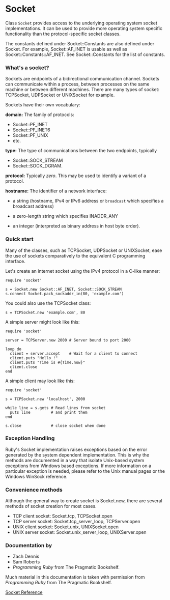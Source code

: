 # Socket

Class `Socket` provides access to the underlying operating system socket
implementations.  It can be used to provide more operating system specific
functionality than the protocol-specific socket classes.

The constants defined under Socket::Constants are also defined under Socket. 
For example, Socket::AF_INET is usable as well as Socket::Constants::AF_INET. 
See Socket::Constants for the list of constants.

### What's a socket?

Sockets are endpoints of a bidirectional communication channel. Sockets can
communicate within a process, between processes on the same machine or between
different machines.  There are many types of socket: TCPSocket, UDPSocket or
UNIXSocket for example.

Sockets have their own vocabulary:

**domain:** The family of protocols:
*   Socket::PF_INET
*   Socket::PF_INET6
*   Socket::PF_UNIX
*   etc.


**type:** The type of communications between the two endpoints, typically
*   Socket::SOCK_STREAM
*   Socket::SOCK_DGRAM.


**protocol:** Typically *zero*. This may be used to identify a variant of a
protocol.

**hostname:** The identifier of a network interface:
*   a string (hostname, IPv4 or IPv6 address or `broadcast` which specifies a
    broadcast address)

*   a zero-length string which specifies INADDR_ANY
*   an integer (interpreted as binary address in host byte order).


### Quick start

Many of the classes, such as TCPSocket, UDPSocket or UNIXSocket, ease the use
of sockets comparatively to the equivalent C programming interface.

Let's create an internet socket using the IPv4 protocol in a C-like manner:

    require 'socket'

    s = Socket.new Socket::AF_INET, Socket::SOCK_STREAM
    s.connect Socket.pack_sockaddr_in(80, 'example.com')

You could also use the TCPSocket class:

    s = TCPSocket.new 'example.com', 80

A simple server might look like this:

    require 'socket'

    server = TCPServer.new 2000 # Server bound to port 2000

    loop do
      client = server.accept    # Wait for a client to connect
      client.puts "Hello !"
      client.puts "Time is #{Time.now}"
      client.close
    end

A simple client may look like this:

    require 'socket'

    s = TCPSocket.new 'localhost', 2000

    while line = s.gets # Read lines from socket
      puts line         # and print them
    end

    s.close             # close socket when done

### Exception Handling

Ruby's Socket implementation raises exceptions based on the error generated by
the system dependent implementation.  This is why the methods are documented
in a way that isolate Unix-based system exceptions from Windows based
exceptions. If more information on a particular exception is needed, please
refer to the Unix manual pages or the Windows WinSock reference.

### Convenience methods

Although the general way to create socket is Socket.new, there are several
methods of socket creation for most cases.

* TCP client socket: Socket.tcp, TCPSocket.open
* TCP server socket: Socket.tcp_server_loop, TCPServer.open
* UNIX client socket: Socket.unix, UNIXSocket.open
* UNIX server socket: Socket.unix_server_loop, UNIXServer.open


### Documentation by

*   Zach Dennis
*   Sam Roberts
*   *Programming Ruby* from The Pragmatic Bookshelf.


Much material in this documentation is taken with permission from *Programming
Ruby* from The Pragmatic Bookshelf.

[Socket Reference](https://ruby-doc.org/stdlib-2.6/libdoc/socket/rdoc/Socket.html)